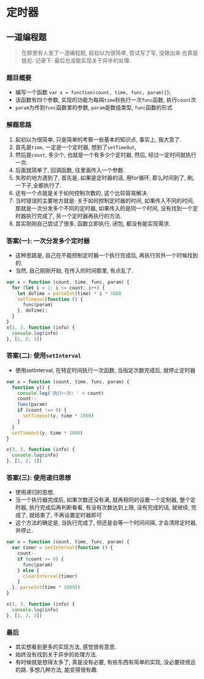 # 定时器

## 一道编程题

> 在群里有人发了一道编程题, 起初以为很简单, 尝试写了写, 没做出来.也真是尴尬. 记录下.
> 最后也没能实现关于异步的处理.

### 题目概要

* 编写一个函数 `var x = function(count, time, func, param){}`;
* 该函数有四个参数, 实现的功能为每隔`time`秒执行一次`func`函数, 执行`count`次
* `param`为传到`func`函数里的参数, `param`是数组类型, `func`函数的形式

### 解题思路

1. 起初以为很简单, 只是简单的考察一些基本的知识点, 事实上, 我大意了.
2. 首先是`time`, 一定是一个定时器, 想到了`setTimeOut`, 
3. 然后是`count`, 多少个, 也就是一个有多少个定时器, 然后, 经过一定时间就执行一次.
4. 后面就简单了, 回调函数, 往里面传入一个参数.
5. 失败的地方遇到了, 首先是, 如果是定时器的话, 用for循环, 那么时间到了, 刷, 一下子,全都执行了.
6. 还有一个点就是关于如何控制次数的, 这个比较容易解决.
7. 当时错误的主要地方就是: 关于如何控制定时器的时间, 如果传入不同的时间, 那就是一次分发多个不同的定时器, 如果传入的是同一个时间, 没有找到一个定时器执行完成了, 另一个定时器再执行的方法.
8. 其实刚刚自己尝试了很多, 函数立即执行, 闭包, 都没有能实现需求.

### 答案(一): 一次分发多个定时器

* 这种思路是, 自己在不能控制定时器一个执行完成后, 再执行另外一个时候找到的.
* 当然, 自己刚刚开始, 在传入的时间那里, 有点乱了.

```js
var x = function (count, time, func, param) {
  for (let i = 1; i <= count; i++) {
    let doTime = parseInt(time) * i * 1000
    setTimeout(function () {
      func(param)
    }, doTime);
  }
}
x(3, 3, function (info) {
  console.log(info)
}, [1, 2, 3])
```

### 答案(二): 使用`setInterval`

* 使用setInterval, 在特定时间执行一次函数, 当指定次数完成后, 就停止定时器

```js
var x = function (count, time, func, param) {
  function y() {
    console.log('执行一次: ' + count)
    count--
    func(param)
    if (count !== 0) {
      setTimeout(y, time * 1000)
    }
  }
  setTimeout(y, time * 1000)
}

x(3, 3, function (info) {
  console.log(info)
}, [1, 2, 3])
```

### 答案(三): 使用递归思想

* 使用递归的思想,
* 当一个执行器完成后, 如果次数还没有满, 就再相同的设置一个定制器, 整个定时器, 执行完成后再判断看看, 有没有次数达到上限, 没有完成的话, 就继续, 完成了, 就结束了, 不再设置定时器即可
* 这个方法的确定是, 当执行完成了, 但还是会等一个时间间隔, 才会清除定时器, 并停止.

```js
var x = function (count, time, func, param) {
  var timer = setInterval(function () {
    count--
    if (count >= 0) {
      func(param)
    } else {
      clearInterval(timer)
    }
  }, parseInt(time * 1000))
}

x(3, 3, function (info) {
  console.log(info)
}, [1, 2, 3])
```

### 最后

* 其实想看到更多的实现方法, 感觉很有意思.
* 始终没有找到关于异步的处理方法.
* 有时候就是想得太多了, 真是没有必要, 有些东西有简单的实现, 没必要绕很远的路. 多想几种方法, 能变得很有趣.
